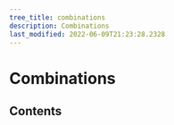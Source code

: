 ```yaml
---
tree_title: combinations
description: Combinations
last_modified: 2022-06-09T21:23:28.2328
---
```


# Combinations

## Contents
